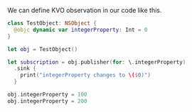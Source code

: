 We can define KVO observation in our code like this.
```Swift
class TestObject: NSObject {
  @objc dynamic var integerProperty: Int = 0
}

let obj = TestObject()

let subscription = obj.publisher(for: \.integerProperty)
  .sink {
    print("integerProperty changes to \($0)")
  }

obj.integerProperty = 100
obj.integerProperty = 200
```